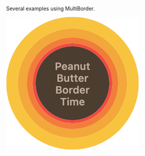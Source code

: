 Several examples using MultiBorder.

![Custom Borders Circle](https://github.com/benjamin-otto/multi_border/blob/main/resources/customBordersCircle.png?raw=true)
